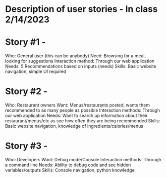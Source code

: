 # Description of user stories - In class 2/14/2023

# Story #1 - 
Who: General user (this can be anybody)
Need: Browsing for a meal, looking for suggestions
Interaction method: Through our web application
Needs: 5 Recommendations based on inputs (needs)
Skills: Basic website navigation, simple UI required

# Story #2 - 
Who: Restaurant owners
Want: Menus/restaurants posted, wants them recommended to as many people as possible
Interaction methods: Through our web application
Needs: Want to search up information about their restaurant/menus/etc as see how often they are being recommended
Skills: Basic website navigation, knowledge of ingredients/calories/menus

# Story #3 - 
Who: Developers
Want: Debug mode/Console
Interaction methods: Through a command line
Needs: Ability to debug code and see hidden variables/outputs
Skills: Console navigation, python knowledge
